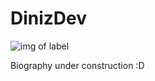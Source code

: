 # DinizDev

![img of label](https://img.shields.io/github/followers/dinizdev?label=Followers&style=social)

Biography under construction :D